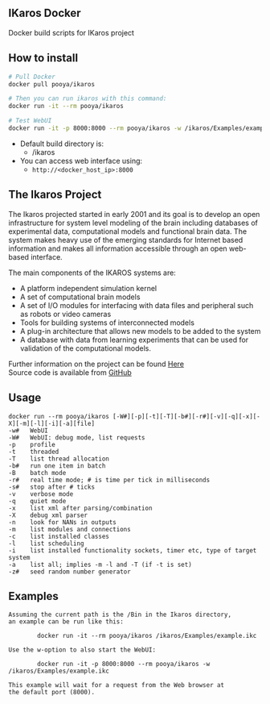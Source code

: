 ## IKaros Docker
Docker build scripts for IKaros project

## How to install
```bash
# Pull Docker
docker pull pooya/ikaros

# Then you can run ikaros with this command:
docker run -it --rm pooya/ikaros

# Test WebUI
docker run -it -p 8000:8000 --rm pooya/ikaros -w /ikaros/Examples/example.ikc
```
   
+ Default build directory is: 
   - /ikaros
+ You can access web interface using:
   - ``http://<docker_host_ip>:8000``


## The Ikaros Project

The Ikaros projected started in early 2001 and its goal is to develop an open infrastructure for system level modeling of the brain including databases of experimental data, computational models and functional brain data. The system makes heavy use of the emerging standards for Internet based information and makes all information accessible through an open web-based interface.

The main components of the IKAROS systems are:

-  A platform independent simulation kernel
-  A set of computational brain models
-  A set of I/O modules for interfacing with data files and peripheral such as robots or video cameras
-  Tools for building systems of interconnected models
-  A plug-in architecture that allows new models to be added to the system
-  A database with data from learning experiments that can be used for validation of the computational models.

Further information on the project can be found [Here](http://www.ikaros-project.org)   
Source code is available from [GitHub](http://github.com/ikaros-project/ikaros)   


## Usage
```
docker run --rm pooya/ikaros [-W#][-p][-t][-T][-b#][-r#][-v][-q][-x][-X][-m][-l][-i][-a][file]
-w#   WebUI
-W#   WebUI: debug mode, list requests
-p    profile
-t    threaded
-T    list thread allocation
-b#   run one item in batch
-B    batch mode
-r#   real time mode; # is time per tick in milliseconds
-s#   stop after # ticks
-v    verbose mode
-q    quiet mode
-x    list xml after parsing/combination
-X    debug xml parser
-n    look for NANs in outputs
-m    list modules and connections
-c    list installed classes
-l    list scheduling
-i    list installed functionality sockets, timer etc, type of target system
-a    list all; implies -m -l and -T (if -t is set)
-z#   seed random number generator
```

## Examples
```
Assuming the current path is the /Bin in the Ikaros directory,
an example can be run like this:

        docker run -it --rm pooya/ikaros /ikaros/Examples/example.ikc

Use the w-option to also start the WebUI:

        docker run -it -p 8000:8000 --rm pooya/ikaros -w /ikaros/Examples/example.ikc

This example will wait for a request from the Web browser at
the default port (8000).
```
